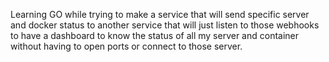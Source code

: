 Learning GO while trying to make a service that will send specific server and docker status to another service that will just listen to those webhooks to have a dashboard to know the status of all my server and container without having to open ports or connect to those server.
